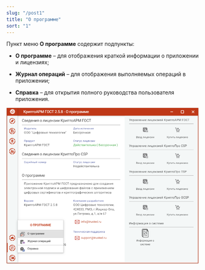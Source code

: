 ```yaml
---
slug: "/post1"
title: "О программе"
sort: "1"
---
```


Пункт меню **О программе** содержит подпункты:

-   **О программе** – для отображения краткой информации о приложении и
    лицензиях;

-   **Журнал операций** – для отображения выполняемых операций в приложении;

-   **Справка** – для открытия полного руководства пользователя приложения.

![about.png](./images/about.png "Меню О программе")
